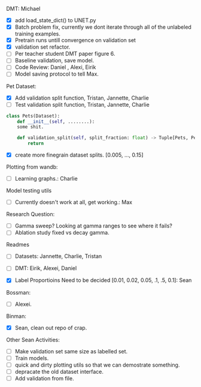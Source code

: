 DMT: Michael
 - [x] add load_state_dict() to UNET.py
 - [x] Batch problem fix, currently we dont iterate through all of the unlabeled training examples.
 - [x] Pretrain runs untill convergence on validation set
 - [x] validation set refactor.
 - [ ] Per teacher student DMT paper figure 6.
 - [ ] Baseline validation, save model.
 - [ ] Code Review: Daniel , Alexi, Eirik
 - [ ] Model saving protocol to tell Max.

Pet Dataset:
 - [x] Add validation split function, Tristan, Jannette, Charlie
 - [ ] Test validation split function, Tristan, Jannette, Charlie

```python
class Pets(Dataset):
    def __init__(self, ........):
    some shit.

    def validation_split(self, split_fraction: float) -> Tuple[Pets, Pets]:
        return

```
 - [x] create more finegrain dataset splits. [0.005, ..., 0.15]

Plotting from wandb:
 - [ ] Learning graphs.: Charlie

Model testing utils
 - [ ] Currently doesn't work at all, get working.: Max

Research Question:
 - [ ] Gamma sweep? Looking at gamma ranges to see where it fails?
 - [ ] Ablation study fixed vs decay gamma.

Readmes
 - [ ] Datasets: Jannette, Charlie, Tristan
 - [ ] DMT: Eirik, Alexei, Daniel


 - [x] Label Proportioins Need to be decided [0.01, 0.02, 0.05, .1, .5, 0.1]: Sean

Bossman:
 - [ ] Alexei.

Binman:
 - [x] Sean, clean out repo of crap.

Other Sean Activities:
 - [ ] Make validation set same size as labelled set.
 - [ ] Train models.
 - [ ] quick and dirty plotting utils so that we can demostrate something.
 - [ ] depracate the old dataset interface.
 - [ ] Add validation from file.
